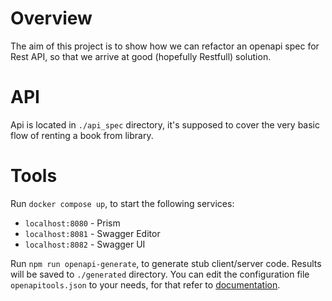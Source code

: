 # Overview

The aim of this project is to show how we can refactor an openapi spec for Rest API, so that we arrive at good (hopefully Restfull) solution.

# API

Api is located in `./api_spec` directory, it's supposed to cover the very basic flow of renting a book from library.

# Tools

Run `docker compose up`, to start the following services:
* `localhost:8080` - Prism
* `localhost:8081` - Swagger Editor
* `localhost:8082` - Swagger UI

Run `npm run openapi-generate`, to generate stub client/server code. Results will be saved to `./generated` directory. You can edit the configuration file `openapitools.json` to your needs, for that refer to [documentation](https://openapi-generator.tech/docs/generators/).